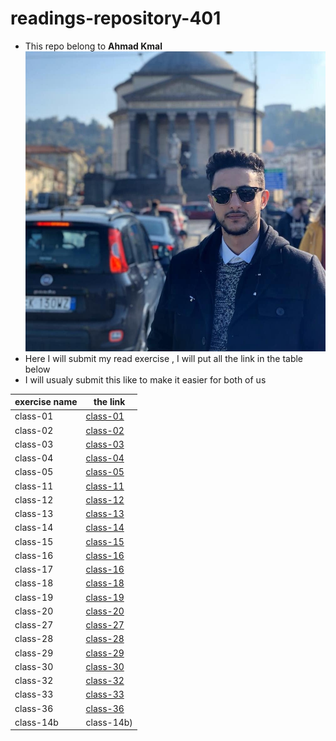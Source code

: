 # readings-repository-401
* This repo belong to **Ahmad Kmal**
![ahmad kmal](76638483_10219918505896882_4825513838591868928_n.jpg)
* Here I will submit my read exercise , I will put all the link in the table below 
* I will usualy submit this like to make it easier for both of us 


|exercise name | the link     | 
|--------------|--------------|
|class-01      | [class-01](https://401-advanced-javascript-ahmadkmal.github.io/readings-repository/class01)            |
|class-02      |  [class-02](https://401-advanced-javascript-ahmadkmal.github.io/readings-repository/class02)           |
|class-03      |  [class-03](https://401-advanced-javascript-ahmadkmal.github.io/readings-repository/class03)           |
|class-04      |  [class-04](https://401-advanced-javascript-ahmadkmal.github.io/readings-repository/class04)           |
|class-05      |  [class-05](https://401-advanced-javascript-ahmadkmal.github.io/readings-repository/class05)           |
|class-11      |  [class-11](https://401-advanced-javascript-ahmadkmal.github.io/readings-repository/class11)           |
|class-12      |  [class-12](https://401-advanced-javascript-ahmadkmal.github.io/readings-repository/class12)           |
|class-13      |  [class-13](https://401-advanced-javascript-ahmadkmal.github.io/readings-repository/class13)           |
|class-14      |  [class-14](https://401-advanced-javascript-ahmadkmal.github.io/readings-repository/class14)           |  
|class-15      |  [class-15](https://401-advanced-javascript-ahmadkmal.github.io/readings-repository/class15)           |
|class-16      |  [class-16](https://401-advanced-javascript-ahmadkmal.github.io/readings-repository/class16)           |
|class-17      |  [class-16](https://401-advanced-javascript-ahmadkmal.github.io/readings-repository/class17)           |
|class-18      |  [class-18](https://401-advanced-javascript-ahmadkmal.github.io/readings-repository/class18)           |
|class-19      |  [class-19](https://401-advanced-javascript-ahmadkmal.github.io/readings-repository/class19)           |
|class-20      |  [class-20](https://401-advanced-javascript-ahmadkmal.github.io/readings-repository/class20)           |
|class-27      |  [class-27](https://401-advanced-javascript-ahmadkmal.github.io/readings-repository/class27)           |
|class-28      |  [class-28](https://401-advanced-javascript-ahmadkmal.github.io/readings-repository/class28)           |
|class-29      |  [class-29](https://401-advanced-javascript-ahmadkmal.github.io/readings-repository/class29)           |
|class-30      |  [class-30](https://401-advanced-javascript-ahmadkmal.github.io/readings-repository/class30)           |
|class-32      |  [class-32](https://401-advanced-javascript-ahmadkmal.github.io/readings-repository/class32)           |
|class-33      |  [class-33](https://401-advanced-javascript-ahmadkmal.github.io/readings-repository/class33)           |
|class-36      |  [class-36](https://401-advanced-javascript-ahmadkmal.github.io/readings-repository/class36)           |
|class-14b      |  class-14b)           | 
